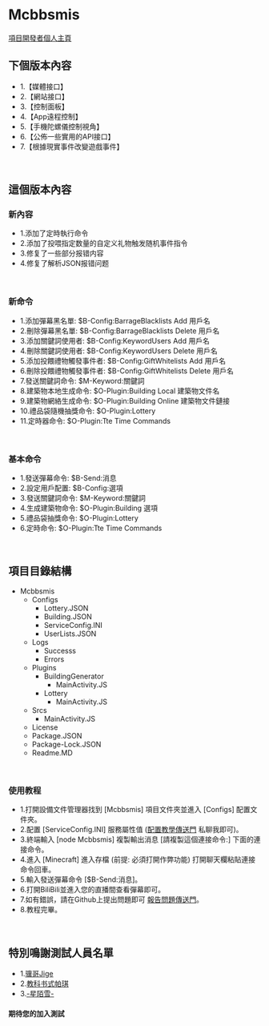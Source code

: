 # Mcbbsmis
[項目開發者個人主頁](https://b23.tv/ymEtPO)
</Br>

## 下個版本內容
* 1.【媒體接口】
* 2.【網站接口】
* 3.【控制面板】
* 4.【App遠程控制】
* 5.【手機陀螺儀控制視角】
* 6.【公佈一些實用的API接口】
* 7.【根據現實事件改變遊戲事件】
</Br>

## 這個版本內容
### 新內容
* 1.添加了定時執行命令
* 2.添加了投喂指定数量的自定义礼物触发随机事件指令
* 3.修复了一些部分报错内容
* 4.修复了解析JSON报错问题
</Br>

### 新命令
* 1.添加彈幕黑名單: $B-Config:BarrageBlacklists Add 用戶名
* 2.刪除彈幕黑名單: $B-Config:BarrageBlacklists Delete 用戶名
* 3.添加關鍵詞使用者: $B-Config:KeywordUsers Add 用戶名
* 4.刪除關鍵詞使用者: $B-Config:KeywordUsers Delete 用戶名
* 5.添加投餵禮物觸發事件者: $B-Config:GiftWhitelists Add 用戶名
* 6.刪除投餵禮物觸發事件者: $B-Config:GiftWhitelists Delete 用戶名
* 7.發送關鍵詞命令: $M-Keyword:關鍵詞
* 8.建築物本地生成命令: $O-Plugin:Building Local 建築物文件名
* 9.建築物網絡生成命令: $O-Plugin:Building Online 建築物文件鏈接
* 10.禮品袋隨機抽獎命令: $O-Plugin:Lottery
* 11.定時器命令: $O-Plugin:Tte Time Commands
</Br>

### 基本命令
* 1.發送彈幕命令: $B-Send:消息
* 2.設定用戶配置: $B-Config:選項
* 3.發送關鍵詞命令: $M-Keyword:關鍵詞
* 4.生成建築物命令: $O-Plugin:Building 選項
* 5.禮品袋抽獎命令: $O-Plugin:Lottery
* 6.定時命令: $O-Plugin:Tte Time Commands
</Br>

## 項目目錄結構
* Mcbbsmis
    * Configs
        * Lottery.JSON
        * Building.JSON
        * ServiceConfig.INI
        * UserLists.JSON
    * Logs
        * Successs
        * Errors
    * Plugins
        * BuildingGenerator
            * MainActivity.JS
        * Lottery
            * MainActivity.JS
    * Srcs
        * MainActivity.JS
    * License
    * Package.JSON
    * Package-Lock.JSON
    * Readme.MD
</Br>

### 使用教程
* 1.打開設備文件管理器找到 [Mcbbsmis] 項目文件夾並進入 [Configs] 配置文件夾。
* 2.配置 [ServiceConfig.INI] 服務屬性值 ([配置教學傳送門](https://b23.tv/ymEtPO) 私聊我即可)。
* 3.終端輸入 [node Mcbbsmis] 複製輸出消息 [請複製這個連接命令:] 下面的連接命令。
* 4.進入 [Minecraft] 進入存檔 (前提: 必須打開作弊功能) 打開聊天欄粘貼連接命令回車。
* 5.輸入發送彈幕命令 [$B-Send:消息]。
* 6.打開BiliBili並進入您的直播間查看彈幕即可。
* 7.如有錯誤，請在Github上提出問題即可 [報告問題傳送門](https://github.com/lZiMUl/Mcbbsmis/issues)。
* 8.教程完畢。
</Br>

## 特別鳴謝測試人員名單
* 1.[骥哥Jige](https://b23.tv/lPZ0gr)
* 2.[教科书式帕琪](https://b23.tv/rTsY3K)
* 3.[-星陌雪-](https://b23.tv/t7T9y9)
#### 期待您的加入測試
</Br>

